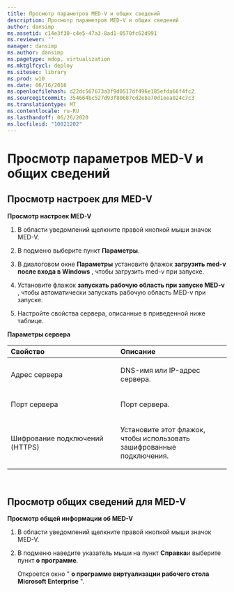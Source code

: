 ```yaml
---
title: Просмотр параметров MED-V и общих сведений
description: Просмотр параметров MED-V и общих сведений
author: dansimp
ms.assetid: c14e3f30-c4e5-47a3-8ad1-0570fc62d991
ms.reviewer: ''
manager: dansimp
ms.author: dansimp
ms.pagetype: mdop, virtualization
ms.mktglfcycl: deploy
ms.sitesec: library
ms.prod: w10
ms.date: 06/16/2016
ms.openlocfilehash: d22dc567673a3f9d0517df496e185efda66f4fc2
ms.sourcegitcommit: 354664bc527d93f80687cd2eba70d1eea024c7c3
ms.translationtype: MT
ms.contentlocale: ru-RU
ms.lasthandoff: 06/26/2020
ms.locfileid: "10821202"
---
```

# Просмотр параметров MED-V и общих сведений


## Просмотр настроек для MED-V


**Просмотр настроек MED-V**

1.  В области уведомлений щелкните правой кнопкой мыши значок MED-V.

2.  В подменю выберите пункт **Параметры**.

3.  В диалоговом окне **Параметры** установите флажок **загрузить med-v после входа в Windows** , чтобы загрузить med-v при запуске.

4.  Установите флажок **запускать рабочую область при запуске MED-v** , чтобы автоматически запускать рабочую область MED-v при запуске.

5.  Настройте свойства сервера, описанные в приведенной ниже таблице.

**Параметры сервера**

<table>
<colgroup>
<col width="50%" />
<col width="50%" />
</colgroup>
<thead>
<tr class="header">
<th align="left">Свойство</th>
<th align="left">Описание</th>
</tr>
</thead>
<tbody>
<tr class="odd">
<td align="left"><p>Адрес сервера</p></td>
<td align="left"><p>DNS-имя или IP-адрес сервера.</p></td>
</tr>
<tr class="even">
<td align="left"><p>Порт сервера</p></td>
<td align="left"><p>Порт сервера.</p></td>
</tr>
<tr class="odd">
<td align="left"><p>Шифрование подключений (HTTPS)</p></td>
<td align="left"><p>Установите этот флажок, чтобы использовать зашифрованные подключения.</p></td>
</tr>
</tbody>
</table>

 

## Просмотр общих сведений для MED-V


**Просмотр общей информации об MED-V**

1.  В области уведомлений щелкните правой кнопкой мыши значок MED-V.

2.  В подменю наведите указатель мыши на пункт **Справка**и выберите пункт **о программе**.

    Откроется окно " **о программе виртуализации рабочего стола Microsoft Enterprise** ".

 

 





